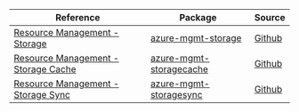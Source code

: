 | Reference | Package | Source |
|---|---|---|
|[Resource Management - Storage](mgmt-storage-readme.md)|[azure-mgmt-storage](https://pypi.org/project/azure-mgmt-storage)|[Github](https://github.com/Azure/azure-sdk-for-python/blob/main/sdk/storage/azure-mgmt-storage)|
|[Resource Management - Storage Cache](mgmt-storagecache-readme.md)|[azure-mgmt-storagecache](https://pypi.org/project/azure-mgmt-storagecache)|[Github](https://github.com/Azure/azure-sdk-for-python/blob/main/sdk/storage/azure-mgmt-storagecache)|
|[Resource Management - Storage Sync](mgmt-storagesync-readme.md)|[azure-mgmt-storagesync](https://pypi.org/project/azure-mgmt-storagesync)|[Github](https://github.com/Azure/azure-sdk-for-python)|
